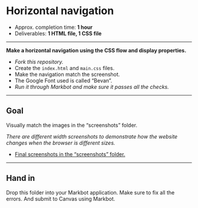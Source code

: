 # Horizontal navigation

- Approx. completion time: **1 hour**
- Deliverables: **1 HTML file, 1 CSS file**

---

**Make a horizontal navigation using the CSS flow and display properties.**

- *Fork this repository.*
- Create the `index.html` and `main.css` files.
- Make the navigation match the screenshot.
- The Google Font used is called “Bevan”.
- *Run it through Markbot and make sure it passes all the checks.*

---

## Goal

Visually match the images in the “screenshots” folder.

*There are different width screenshots to demonstrate how the website changes when the browser is different sizes.*

- [Final screenshots in the “screenshots” folder.](screenshots)

---

## Hand in

Drop this folder into your Markbot application. Make sure to fix all the errors. And submit to Canvas using Markbot.

